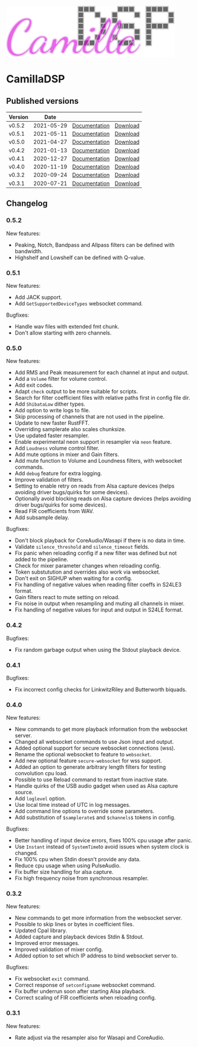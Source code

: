 ![Logo](camilladsp.svg)
# CamillaDSP

## Published versions

| Version | Date       |                                  |                                                                        |
| ------- | ---------- | -------------------------------- | ---------------------------------------------------------------------- |
| v0.5.2  | 2021-05-29 | [Documentation](0.5.2/README.md) | [Download](https://github.com/HEnquist/camilladsp/releases/tag/v0.5.2) |
| v0.5.1  | 2021-05-11 | [Documentation](0.5.1/README.md) | [Download](https://github.com/HEnquist/camilladsp/releases/tag/v0.5.1) |
| v0.5.0  | 2021-04-27 | [Documentation](0.5.0/README.md) | [Download](https://github.com/HEnquist/camilladsp/releases/tag/v0.5.0) |
| v0.4.2  | 2021-01-13 | [Documentation](0.4.2/README.md) | [Download](https://github.com/HEnquist/camilladsp/releases/tag/v0.4.2) |
| v0.4.1  | 2020-12-27 | [Documentation](0.4.1/README.md) | [Download](https://github.com/HEnquist/camilladsp/releases/tag/v0.4.1) |
| v0.4.0  | 2020-11-19 | [Documentation](0.4.0/README.md) | [Download](https://github.com/HEnquist/camilladsp/releases/tag/v0.4.0) |
| v0.3.2  | 2020-09-24 | [Documentation](0.3.2/README.md) | [Download](https://github.com/HEnquist/camilladsp/releases/tag/v0.3.2) |
| v0.3.1  | 2020-07-21 | [Documentation](0.3.1/README.md) | [Download](https://github.com/HEnquist/camilladsp/releases/tag/v0.3.1) |


## Changelog

### 0.5.2
New features:
- Peaking, Notch, Bandpass and Allpass filters can be defined with bandwidth.
- Highshelf and Lowshelf can be defined with Q-value.

### 0.5.1
New features:
- Add JACK support.
- Add `GetSupportedDeviceTypes` websocket command.

Bugfixes:
- Handle wav files with extended fmt chunk.
- Don't allow starting with zero channels.

### 0.5.0
New features:
- Add RMS and Peak measurement for each channel at input and output.
- Add a `Volume` filter for volume control.
- Add exit codes.
- Adapt `check` output to be more suitable for scripts.
- Search for filter coefficient files with relative paths first in config file dir. 
- Add `ShibataLow` dither types.
- Add option to write logs to file.
- Skip processing of channels that are not used in the pipeline.
- Update to new faster RustFFT.
- Overriding samplerate also scales chunksize.
- Use updated faster resampler.
- Enable experimental neon support in resampler via `neon` feature.
- Add `Loudness` volume control filter.
- Add mute options in mixer and Gain filters.
- Add mute function to Volume and Loundness filters, with websocket commands.
- Add `debug` feature for extra logging.
- Improve validation of filters.
- Setting to enable retry on reads from Alsa capture devices (helps avoiding driver bugs/quirks for some devices).
- Optionally avoid blocking reads on Alsa capture devices (helps avoiding driver bugs/quirks for some devices).
- Read FIR coefficients from WAV.
- Add subsample delay.

Bugfixes:
- Don't block playback for CoreAudio/Wasapi if there is no data in time.
- Validate `silence_threshold` and `silence_timeout` fields.
- Fix panic when reloading config if a new filter was defined but not added to the pipeline.
- Check for mixer parameter changes when reloading config.
- Token substutution and overrides also work via websocket.
- Don't exit on SIGHUP when waiting for a config.
- Fix handling of negative values when reading filter coeffs in S24LE3 format.
- Gain filters react to mute setting on reload.
- Fix noise in output when resampling and muting all channels in mixer.
- Fix handling of negative values for input and output in S24LE format.


### 0.4.2
Bugfixes:
- Fix random garbage output when using the Stdout playback device.

### 0.4.1
Bugfixes:
- Fix incorrect config checks for LinkwitzRiley and Butterworth biquads.

### 0.4.0
New features:
- New commands to get more playback information from the websocket server.
- Changed all websocket commands to use Json input and output.
- Added optional support for secure websocket connections (wss).
- Rename the optional websocket to feature to `websocket`.
- Add new optional feature `secure-websocket` for wss support.
- Added an option to generate arbitrary length filters for testing convolution cpu load.
- Possible to use Reload command to restart from inactive state.
- Handle quirks of the USB audio gadget when used as Alsa capture source.
- Add `loglevel` option.
- Use local time instead of UTC in log messages.
- Add command line options to override some parameters.
- Add substitution of `$samplerate$` and `$channels$` tokens in config.

Bugfixes:
- Better handling of input device errors, fixes 100% cpu usage after panic.
- Use `Instant` instead of `SystemTime`to avoid issues when system clock is changed.
- Fix 100% cpu when Stdin doesn't provide any data.
- Reduce cpu usage when using PulseAudio.
- Fix buffer size handling for alsa capture.
- Fix high frequency noise from synchronous resampler.


### 0.3.2
New features:
- New commands to get more information from the websocket server.
- Possible to skip lines or bytes in coefficient files.
- Updated Cpal library.
- Added capture and playback devices Stdin & Stdout.
- Improved error messages.
- Improved validation of mixer config.
- Added option to set which IP address to bind websocket server to.

Bugfixes:
- Fix websocket `exit` command.
- Correct response of `setconfigname` websocket command.
- Fix buffer underrun soon after starting Alsa playback.
- Correct scaling of FIR coefficients when reloading config.


### 0.3.1
New features:
- Rate adjust via the resampler also for Wasapi and CoreAudio. 

